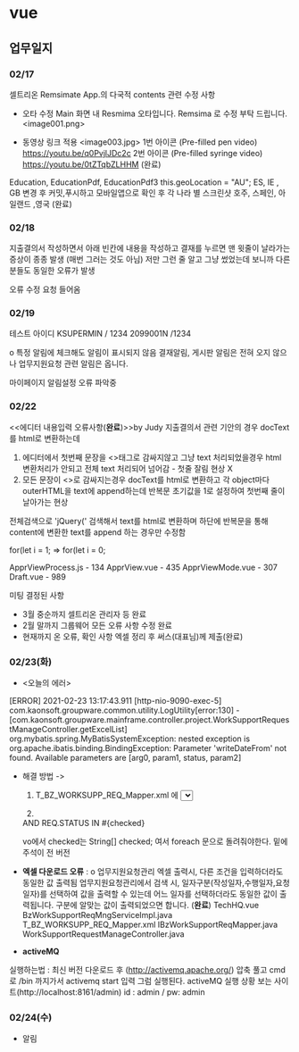 # vue

## 업무일지

### 02/17
셀트리온 Remsimate App.의 다국적 contents 관련 수정 사항 
 
- 오타 수정
      Main 화면 내 Resmima 오타입니다. Remsima 로 수정 부탁 드립니다. 
                     <image001.png>
 
- 동영상 링크 적용
                     <image003.jpg> 
 1번 아이콘 (Pre-filled pen video)
 https://youtu.be/q0PvjlJDc2c
 2번 아이콘 (Pre-filled syringe video)
 https://youtu.be/0tZTqbZLHHM
  (완료)

Education, EducationPdf, EducationPdf3 
this.geoLocation = "AU";
ES,  IE , GB
변경 후 커밋,푸시하고 모바일앱으로 확인 후 
각 나라 별 스크린샷 
호주, 스페인, 아일랜드 ,영국
(완료) 


### 02/18 

지출결의서 작성하면서 아래 빈칸에 
내용을 작성하고 결재를 누르면 맨 윗줄이 날라가는 
증상이 종종 발생 (매번 그러는 것도 아님)
저만 그런 줄 알고 그냥 썼었는데 보니까 다른 분들도
동일한 오류가 발생

오류 수정 요청 들어옴 

### 02/19

테스트 아이디 
KSUPERMIN / 1234
2099001N /1234

	
o 특정 알림에 체크해도 알림이 표시되지 않음
결재알림, 게시판 알림은 전혀 오지 않으나 업무지원요청 관련 알림은 옵니다.

마이페이지 알림설정 오류 파악중

### 02/22
<<에디터 내용입력 오류사항(**완료**)>>by Judy 
지출결의서 관련 기안의 경우
docText를 html로 변환하는데
1. 에디터에서 첫번째 문장을 <>태그로 감싸지않고 그냥 text 처리되었을경우
html 변환처리가 안되고 전체 text 처리되어 넘어감 - 첫줄 잘림 현상 X
2. 모든 문장이 <>로 감싸지는경우 docText를 html로 변환하고 각 object마다 outerHTML을 text에  append하는데 반복문 초기값을 1로 설정하여 첫번째 줄이 날아가는 현상

전체검색으로 'jQuery(' 검색해서
text를 html로 변환하며 하단에 반복문을 통해 content에 변환한 text를 append 하는 경우만 수정함

for(let i = 1;
=> for(let i = 0;

ApprViewProcess.js - 134
ApprView.vue - 435
ApprViewMode.vue - 307
Draft.vue - 989


미팅
결정된 사항
- 3월 중순까지 셀트리온 관리자 등 완료
- 2월 말까지 그룹웨어 모든 오류 사항 수정 완료
- 현재까지 온 오류, 확인 사항 엑셀 정리 후 써스(대표님)께 제출(완료)


### 02/23(화)

- <오늘의 에러>

[ERROR] 2021-02-23 13:17:43.911 [http-nio-9090-exec-5] com.kaonsoft.groupware.common.utility.LogUtility[error:130] - [com.kaonsoft.groupware.mainframe.controller.project.WorkSupportRequestManageController.getExcelList] org.mybatis.spring.MyBatisSystemException: nested exception is org.apache.ibatis.binding.BindingException: Parameter 'writeDateFrom' not found. Available parameters are [arg0, param1, status, param2]


- 해결 방법 -> 

	1. T_BZ_WORKSUPP_REQ_Mapper.xml 에 
	<select id="getExcelListForHq" parameterType="BzWorkSupportSearchRequestVO" resultType="BzWorkSuppRequestMngDTO"> 가 있는데
	parameterType이 BzWorkSupportSearchRequestVO" 인데 
	IBzWorkSupportReqMapper.java 안에 
	List<BzWorkSuppRequestMngDTO> getExcelListForHq(final BzWorkSupportSearchRequestVO vo); 부분에 
	List<BzWorkSuppRequestMngDTO> getExcelListForHq(final BzWorkSupportSearchRequestVO vo, String status); 로 해놓음;;
	parameterType이 두개일 순 없다.. 
	
	
	2.
	 <if test="checked != null and checked != ''">
                AND REQ.STATUS IN
                <foreach collection="checked" open="(" close=")" item="checked" separator=",">
                    #{checked}
                </foreach>
            </if>
		   <!-- <choose>
	           <when test = "checked != null and checked != ''">
	            AND   REQ.STATUS = #{checked}
	           </when>
	           <otherwise>
				AND   REQ.STATUS = '0004'
			   </otherwise>
		   </choose>  -->
		
	vo에서 checked는 String[] checked; 여서 foreach 문으로 돌려줘야한다. 
	밑에 <choose> 주석이 전 버전 


- **엑셀 다운로드 오류** : 
o 업무지원요청관리 엑셀 출력시, 다른 조건을 입력하더라도 동일한 값 출력됨
업무지원요청관리에서 검색 시, 일자구분(작성일자,수행일자,요청일자)를 선택하여 값을 출력할 수 있는데 어느 일자를 선택하더라도 동일한 값이 출력됩니다. 구분에 알맞는 값이 출력되었으면 합니다.  (**완료**)
TechHQ.vue
BzWorkSupportReqMngServiceImpl.java
T_BZ_WORKSUPP_REQ_Mapper.xml
IBzWorkSupportReqMapper.java
WorkSupportRequestManageController.java



 - **activeMQ** 

실행하는법 : 최신 버전 다운로드 후 (http://activemq.apache.org/) 
	     압축 풀고 cmd 로 /bin 까지가서 activemq start 입력
	     그럼 실행된다.
activeMQ 실행 상황 보는 사이트(http://localhost:8161/admin) 
id : admin / pw: admin


### 02/24(수)

- 알림 
